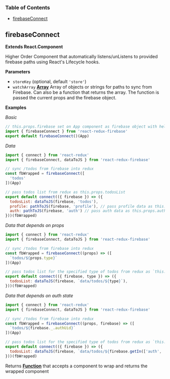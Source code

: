 <!-- Generated by documentation.js. Update this documentation by updating the source code. -->

### Table of Contents

-   [firebaseConnect](#firebaseconnect)

## firebaseConnect

**Extends React.Component**

Higher Order Component that automatically listens/unListens
to provided firebase paths using React's Lifecycle hooks.

**Parameters**

-   `storeKey`   (optional, default `'store'`)
-   `watchArray` **[Array](https://developer.mozilla.org/en-US/docs/Web/JavaScript/Reference/Global_Objects/Array)** Array of objects or strings for paths to sync from Firebase. Can also be a function that returns the array. The function is passed the current props and the firebase object.

**Examples**

_Basic_

```javascript
// this.props.firebase set on App component as firebase object with helpers
import { firebaseConnect } from 'react-redux-firebase'
export default firebaseConnect()(App)
```

_Data_

```javascript
import { connect } from 'react-redux'
import { firebaseConnect, dataToJS } from 'react-redux-firebase'

// sync /todos from firebase into redux
const fbWrapped = firebaseConnect([
  'todos'
])(App)

// pass todos list from redux as this.props.todosList
export default connect(({ firebase }) => ({
  todosList: dataToJS(firebase, 'todos'),
  profile: pathToJS(firebase, 'profile'), // pass profile data as this.props.profile
  auth: pathToJS(firebase, 'auth') // pass auth data as this.props.auth
}))(fbWrapped)
```

_Data that depends on props_

```javascript
import { connect } from 'react-redux'
import { firebaseConnect, dataToJS } from 'react-redux-firebase'

// sync /todos from firebase into redux
const fbWrapped = firebaseConnect((props) => ([
  `todos/${props.type}`
])(App)

// pass todos list for the specified type of todos from redux as `this.props.todosList`
export default connect(({ firebase, type }) => ({
  todosList: dataToJS(firebase, `data/todos/${type}`),
}))(fbWrapped)
```

_Data that depends on auth state_

```javascript
import { connect } from 'react-redux'
import { firebaseConnect, dataToJS } from 'react-redux-firebase'

// sync /todos from firebase into redux
const fbWrapped = firebaseConnect((props, firebase) => ([
  `todos/${firebase._.authUid}`
])(App)

// pass todos list for the specified type of todos from redux as `this.props.todosList`
export default connect(({ firebase }) => ({
  todosList: dataToJS(firebase, `data/todos/${firebase.getIn(['auth', 'uid'])}`),
}))(fbWrapped)
```

Returns **[Function](https://developer.mozilla.org/en-US/docs/Web/JavaScript/Reference/Statements/function)** that accepts a component to wrap and returns the wrapped component
